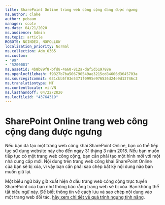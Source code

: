 ```yaml
---
title: SharePoint Online trang web công cộng đang được ngưng
ms.author: clake
author: pebaum
manager: scotv
ms.date: 04/21/2020
ms.audience: Admin
ms.topic: article
ROBOTS: NOINDEX, NOFOLLOW
localization_priority: Normal
ms.collection: Adm_O365
ms.custom:
- "99"
- "5200001"
ms.assetid: 4b8b89f8-bfd8-4a60-812a-daf5d519788e
ms.openlocfilehash: f9327b7ba506790549ae3215cd84606d3645703a
ms.sourcegitcommit: 631cbb5f03e5371f0995e976536d24e9d13746c3
ms.translationtype: MT
ms.contentlocale: vi-VN
ms.lasthandoff: 04/22/2020
ms.locfileid: "43764319"
---
```

# <a name="sharepoint-online-public-websites-are-being-discontinued"></a>SharePoint Online trang web công cộng đang được ngưng

Nếu bạn đã tạo một trang web công khai SharePoint Online, bạn có thể tiếp tục sử dụng website này cho đến ngày 31 tháng 3 năm 2018. Nếu bạn muốn tiếp tục có một trang web công cộng, bạn cần phải tạo một hình mới với một nhà cung cấp mới. Nội dung trên trang web công khai SharePoint Online của bạn sẽ bị xóa, vì vậy bạn cần phải sao chép bất kỳ nội dung nào bạn muốn giữ lại.
  
Một biểu ngữ bây giờ xuất hiện ở đầu trang web công cộng trực tuyến SharePoint của bạn như thông báo rằng trang web sẽ bị xóa. Bạn không thể tắt biểu ngữ này. Để biết thông tin về cách lưu và sao chép nội dung vào một trang web đối tác, [hãy xem chi tiết về quá trình ngưng tính năng](https://go.microsoft.com/fwlink/?linkid=866980).
  